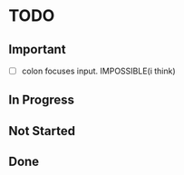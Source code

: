 # TODO

## Important
* [ ] colon focuses input. IMPOSSIBLE(i think)


## In Progress

## Not Started

## Done
